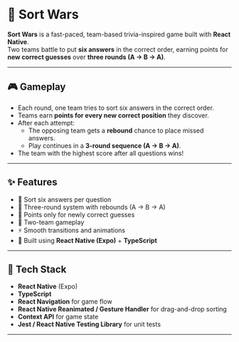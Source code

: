 # 🧠 Sort Wars

**Sort Wars** is a fast-paced, team-based trivia-inspired game built with **React Native**.  
Two teams battle to put **six answers** in the correct order, earning points for **new correct guesses** over **three rounds (A → B → A)**.

---

## 🎮 Gameplay

- Each round, one team tries to sort six answers in the correct order.
- Teams earn **points for every new correct position** they discover.
- After each attempt:
  - The opposing team gets a **rebound** chance to place missed answers.
  - Play continues in a **3-round sequence (A → B → A)**.
- The team with the highest score after all questions wins!

---

## ✨ Features

- 🔢 Sort six answers per question  
- 🔁 Three-round system with rebounds (A → B → A)  
- 🧮 Points only for newly correct guesses  
- 👥 Two-team gameplay  
- ⚡ Smooth transitions and animations  
- 📱 Built using **React Native (Expo)** + **TypeScript**

---

## 🧱 Tech Stack

- **React Native** (Expo)
- **TypeScript**
- **React Navigation** for game flow
- **React Native Reanimated / Gesture Handler** for drag-and-drop sorting
- **Context API** for game state
- **Jest / React Native Testing Library** for unit tests

---
